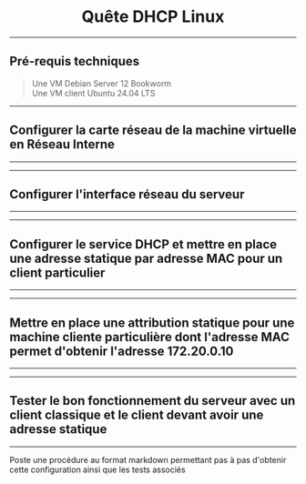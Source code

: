 <div align="center"><H1> Quête DHCP Linux </H1></div>

_________________
## Pré-requis techniques

> Une VM Debian Server 12 Bookworm  
> Une VM client Ubuntu 24.04 LTS  

_________________
## Configurer la carte réseau de la machine virtuelle en Réseau Interne
_________________

_________________
## Configurer l'interface réseau du serveur
_________________

_________________
## Configurer le service DHCP et mettre en place une adresse statique par adresse MAC pour un client particulier
_________________

_________________
## Mettre en place une attribution statique pour une machine cliente particulière dont l'adresse MAC permet d'obtenir l'adresse 172.20.0.10
_________________

_________________
## Tester le bon fonctionnement du serveur avec un client classique et le client devant avoir une adresse statique
_________________


Poste une procédure au format markdown permettant pas à pas d'obtenir cette configuration ainsi que les tests associés
